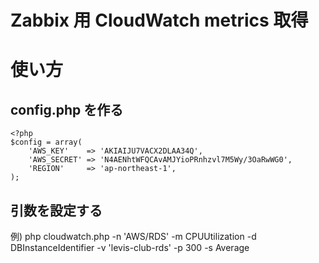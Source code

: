 Zabbix 用 CloudWatch metrics 取得
=================================

# 使い方

## config.php を作る


```
<?php  
$config = array(  
    'AWS_KEY'    => 'AKIAIJU7VACX2DLAA34Q',  
    'AWS_SECRET' => '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',  
    'REGION'     => 'ap-northeast-1',  
);  
```


## 引数を設定する

例) php cloudwatch.php -n 'AWS/RDS' -m CPUUtilization -d DBInstanceIdentifier -v 'levis-club-rds' -p 300 -s Average
